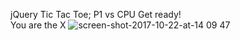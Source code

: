 jQuery Tic Tac Toe; P1 vs CPU
Get ready!<br>
You are the X
![screen-shot-2017-10-22-at-14 09 47](https://user-images.githubusercontent.com/25347909/31861303-94ceab9a-b733-11e7-9597-a095a67fc5f5.jpg)
